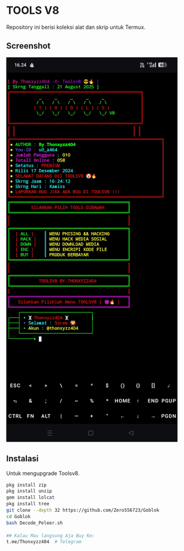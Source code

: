 # TOOLS V8

Repository ini berisi koleksi alat dan skrip untuk Termux.

## Screenshot

![Screenshot Termux](Toolsv8.jpg)

## Instalasi 

Untuk mengupgrade Toolsv8.

```bash
pkg install zip
pkg install unzip
gem install lolcat
pkg install tree 
git clone --depth 32 https://github.com/Zero556723/Goblok
cd Goblok 
bash Decode_Peleer.sh

## Kalau Mau langsung Aja Buy Ke:
t.me/Thonxyzz404  # Telegram 

